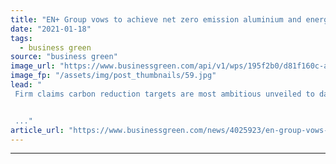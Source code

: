 ```yaml
---
title: "EN+ Group vows to achieve net zero emission aluminium and energy production by 2050"
date: "2021-01-18"
tags: 
  - business green
source: "business green"
image_url: "https://www.businessgreen.com/api/v1/wps/195f2b0/d81f160c-a928-45a0-9850-c9e4caa5f5a8/7/aluminium-350x250-185x114.jpg"
image_fp: "/assets/img/post_thumbnails/59.jpg"
lead: "
 Firm claims carbon reduction targets are most ambitious unveiled to date in hugely energy-intensive aluminum sector


 ..."
article_url: "https://www.businessgreen.com/news/4025923/en-group-vows-achieve-net-zero-emission-aluminium-energy-production-2050"
---
```


---

